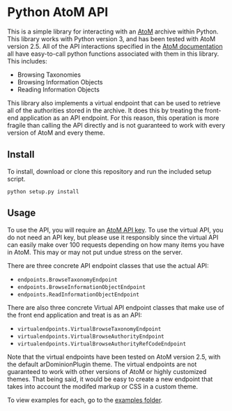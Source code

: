 # Python AtoM API

This is a simple library for interacting with an [AtoM](https://accesstomemory.org) archive within Python. This library works with Python version 3, and has been tested with AtoM version 2.5. All of the API interactions specified in the [AtoM documentation](https://www.accesstomemory.org/en/docs/2.5/dev-manual/api/api-intro/#api-intro) all have easy-to-call python functions associated with them in
this library. This includes:

- Browsing Taxonomies
- Browsing Information Objects
- Reading Information Objects

This library also implements a virtual endpoint that can be used to retrieve all of the authorities stored in the archive. It does this by treating the front-end application as an API endpoint. For this reason, this operation is more fragile than calling the API directly and is not guaranteed to work with every version of AtoM and every theme.

## Install

To install, download or clone this repository and run the included setup script.

```shell
python setup.py install
```

## Usage

To use the API, you will require an [AtoM API key](https://www.accesstomemory.org/fr/docs/2.5/dev-manual/api/api-intro/#generating-an-api-key-for-a-user). To use the virtual API, you do not need an API key, but please use it responsibly since the virtual API can easily make over 100 requests depending on how many items you have in AtoM. This may or may not put undue stress on the server.

There are three concrete API endpoint classes that use the actual API:

- `endpoints.BrowseTaxonomyEndpoint`
- `endpoints.BrowseInformationObjectEndpoint`
- `endpoints.ReadInformationObjectEndpoint`

There are also three concrete Virtual API endpoint classes that make use of the front end application and treat is as an API:

- `virtualendpoints.VirtualBrowseTaxonomyEndpoint`
- `virtualendpoints.VirtualBrowseAuthorityEndpoint`
- `virtualendpoints.VirtualBrowseAuthorityRefCodeEndpoint`

Note that the virtual endpoints have been tested on AtoM version 2.5, with the default arDominionPlugin theme. The virtual endpoints are not guaranteed to work with other versions of AtoM or highly customized themes. That being said, it would be easy to create a new endpoint that takes into account the modifed markup or CSS in a custom theme.

To view examples for each, go to the [examples folder](/src/examples/).
